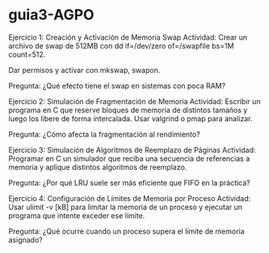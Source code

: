 # guia3-AGPO
Ejercicio 1: Creación y Activación de Memoria Swap
Actividad: 
Crear un archivo de swap de 512MB con dd if=/dev/zero of=/swapfile bs=1M count=512. 


Dar permisos y activar con mkswap, swapon. 


Pregunta: ¿Qué efecto tiene el swap en sistemas con poca RAM?


Ejercicio 2: Simulación de Fragmentación de Memoria 
Actividad: 
Escribir un programa en C que reserve bloques de memoria de distintos tamaños y luego los libere de forma intercalada. Usar valgrind o pmap para analizar. 


Pregunta: ¿Cómo afecta la fragmentación al rendimiento?

Ejercicio 3: Simulación de Algoritmos de Reemplazo de Páginas 
Actividad: 
Programar en C un simulador que reciba una secuencia de referencias a memoria y aplique distintos algoritmos de reemplazo. 


Pregunta: ¿Por qué LRU suele ser más eficiente que FIFO en la práctica?

Ejercicio 4: Configuración de Límites de Memoria por Proceso 
Actividad: 
Usar ulimit -v [kB] para limitar la memoria de un proceso y ejecutar un programa que intente exceder ese límite. 


Pregunta: ¿Qué ocurre cuando un proceso supera el límite de memoria asignado?

